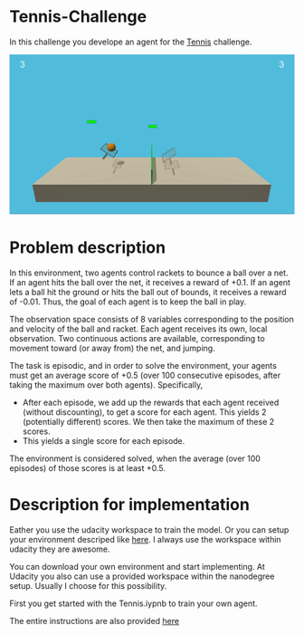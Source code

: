 # Tennis-Challenge

In this challenge you develope an agent for the [Tennis](https://github.com/Unity-Technologies/ml-agents/blob/master/docs/Learning-Environment-Examples.md#tennis) challenge. 

![Tennis Image](https://github.com/vrnkk/Tennis-Challenge-/blob/master/tennis_gif.gif)

# Problem description 

In this environment, two agents control rackets to bounce a ball over a net. If an agent hits the ball over the net, it receives a reward of +0.1. If an agent lets a ball hit the ground or hits the ball out of bounds, it receives a reward of -0.01. Thus, the goal of each agent is to keep the ball in play.

The observation space consists of 8 variables corresponding to the position and velocity of the ball and racket. Each agent receives its own, local observation. Two continuous actions are available, corresponding to movement toward (or away from) the net, and jumping.

The task is episodic, and in order to solve the environment, your agents must get an average score of +0.5 (over 100 consecutive episodes, after taking the maximum over both agents). Specifically,

* After each episode, we add up the rewards that each agent received (without discounting), to get a score for each agent. This yields 2 (potentially different) scores. We then take the maximum of these 2 scores.
*  This yields a single score for each episode.

The environment is considered solved, when the average (over 100 episodes) of those scores is at least +0.5.

# Description for implementation 
Eather you use the udacity workspace to train the model. Or you can setup your environment descriped like [here](https://github.com/udacity/deep-reinforcement-learning#dependencies). I always use the workspace within udacity they are awesome. 

You can download your own environment and start implementing. At Udacity you also can use a provided workspace within the nanodegree setup. Usually I choose for this possibility. 

First you get started with the Tennis.iypnb to train your own agent. 

The entire instructions are also provided [here](https://github.com/udacity/deep-reinforcement-learning/tree/master/p3_collab-compet) 
